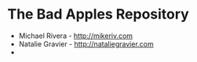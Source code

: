 The Bad Apples Repository
======
- Michael Rivera - http://mikeriv.com
- Natalie Gravier - http://nataliegravier.com
- 

